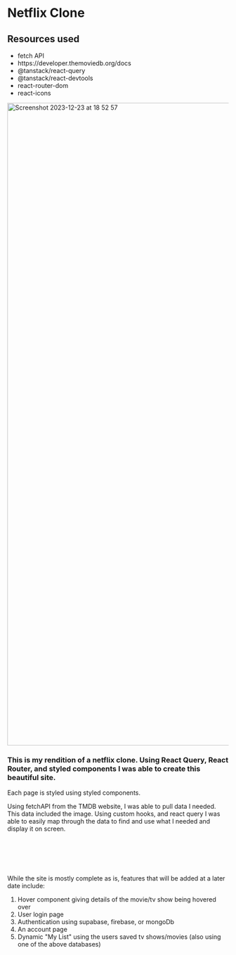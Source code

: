 <h1>Netflix Clone</h1>

<h2>Resources used </h2>
<ul>
 <li>fetch API</li>
 <li>https://developer.themoviedb.org/docs</li>
<li>@tanstack/react-query</li>
<li>@tanstack/react-devtools</li>
<li>react-router-dom</li>
<li>react-icons</li>
</ul>
<img width="1463" alt="Screenshot 2023-12-23 at 18 52 57" src="https://github.com/lesliemw/netflix-clone/assets/114259884/47cad75e-2538-4e53-a848-f4315ed48de6">
 
<h3>This is my rendition of a netflix clone. Using React Query, React Router, and styled components I was able to create this beautiful site.</h3>
<p>Each page is styled using styled components. </p>
<p>Using fetchAPI from the TMDB website, I was able to pull data I needed. This data included the image. Using custom hooks, and react query I was able to easily map through the data to find and use what I needed and display it on screen.</p>

 <br>
  <br>

 <br>
 <br>

<p>While the site is mostly complete as is, features that will be added at a later date include:</p>
<ol>
  <li>Hover component giving details of the movie/tv show being hovered over</li>
  <li>User login page</li>
  <li>Authentication using supabase, firebase, or mongoDb</li>
  <li>An account page</li>
  <li>Dynamic "My List" using the users saved tv shows/movies (also using one of the above databases)</li>
</ol>
